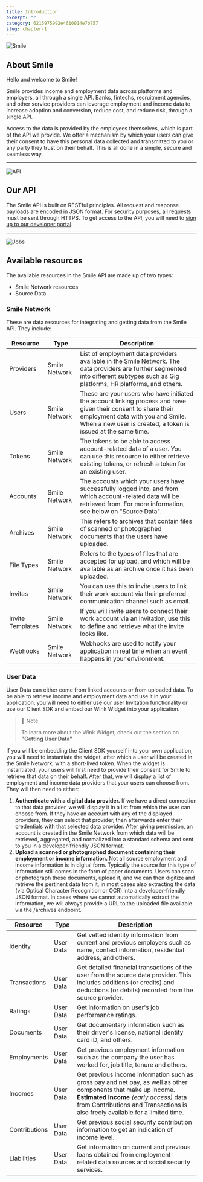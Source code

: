 ```yaml
---
title: Introduction  
excerpt: ""  
category: 6215975992e4610014e7b757  
slug: chapter-1
---
```




<!-- focus: false -->
![Smile](https://img.icons8.com/material-outlined/50/000000/smiling.png)


##  About Smile
Hello and welcome to Smile! 

Smile provides income and employment data across platforms and employers, all through a single API. Banks, fintechs, recruitment agencies, and other service providers can leverage employment and income data to increase adoption and conversion, reduce cost, and reduce risk, through a single API.

Access to the data is provided by the employees themselves, which is part of the API we provide. We offer a mechanism by which your users can give their consent to have this personal data collected and transmitted to you or any party they trust on their behalf. This is all done in a simple, secure and seamless way. 

---
<!-- focus: false -->
![API](https://img.icons8.com/glyph-neue/50/000000/api.png)


##  Our API
The Smile API is built on RESTful principles. All request and response payloads are encoded in JSON format. For security purposes, all requests must be sent through HTTPS. To get access to the API, you will need to [sign up to our developer portal](https://portal.getsmileapi.com?utm_source=docs&utm_medium=internal_link).

---
<!-- focus: false -->
![Jobs](https://img.icons8.com/ios-filled/50/000000/find-matching-job.png)

## Available resources
The available resources in the Smile API are made up of two types: 
- Smile Network resources
- Source Data

### Smile Network
These are data resources for integrating and getting data from the Smile API. They include:

| Resource | Type    | Description |
|----------|---------|-------------|
| Providers | Smile Network | List of employment data providers available in the Smile Network. The data providers are further segmented into different subtypes such as Gig platforms, HR platforms, and others. |
| Users | Smile Network | These are your users who have initiated the account linking process and have given their consent to share their employment data with you and Smile. When a new user is created, a token is issued at the same time. |
| Tokens | Smile Network | The tokens to be able to access account-related data of a user. You can use this resource to either retrieve existing tokens, or refresh a token for an existing user. |
| Accounts | Smile Network | The accounts which your users have successfully logged into, and from which account-related data will be retrieved from. For more information, see below on "Source Data". |
| Archives | Smile Network | This refers to archives that contain files of scanned or photographed documents that the users have uploaded. |
| File Types | Smile Network | Refers to the types of files that are accepted for upload, and which will be available as an archive once it has been uploaded. | 
| Invites | Smile Network | You can use this to invite users to link their work account via their preferred communication channel such as email. |
| Invite Templates | Smile Network | If you will invite users to connect their work account via an invitation, use this to define and retrieve what the invite looks like.  |
| Webhooks | Smile Network | Webhooks are used to notify your application in real time when an event happens in your environment.  |

### User Data
User Data can either come from linked accounts or from uploaded data. To be able to retrieve income and employment data and use it in your application, you will need to either use our user Invitation functionality or use our Client SDK and embed our Wink Widget into your application.

> 📘 Note
> 
> To learn more about the Wink Widget, check out the section on **"Getting User Data"**

If you will be embedding the Client SDK yourself into your own application, you will need to instantiate the widget, after which a user will be created in the Smile Network, with a short-lived token. When the widget is instantiated, your users will first need to provide their consent for Smile to retrieve that data on their behalf. After that, we will display a list of employment and income data providers that your users can choose from. They will then need to either:

1. **Authenticate with a digital data provider.** If we have a direct connection to that data provider, we will display it in a list from which the user can choose from. If they have an account with any of the displayed providers, they can select that provider, then afterwards enter their credentials with that selected data provider. After giving permission, an account is created in the Smile Network from which data will be retrieved, aggregated, and normalized into a standard schema and sent to you in a developer-friendly JSON format. 
2. **Upload a scanned or photographed document containing their employment or income information.** Not all source employment and income information is in digital form. Typically the source for this type of information still comes in the form of paper documents. Users can scan  or photograph these documents, upload it, and we can then digitize and retrieve the pertinent data from it, in most cases also extracting the data (via Optical Character Recognition or OCR) into a developer-friendly JSON format. In cases where we cannot automatically extract the information, we will always provide a URL to the uploaded file available via the /archives endpoint.



| Resource | Type    | Description |
|----------|---------|-------------|
| Identity | User Data | Get vetted identity information from current and previous employers such as name, contact information, residential address, and others.|
| Transactions | User Data | Get detailed financial transactions of the user from the source data provider. This includes additions (or credits) and deductions (or debits) recorded from the source provider. |
| Ratings | User Data | Get information on user's job performance ratings. |  
| Documents | User Data | Get documentary information such as their driver's license, national identity card ID, and others.|  
| Employments | User Data | Get previous employment information such as the company the user has worked for, job title, tenure and others.|  
| Incomes | User Data | Get previous income information such as gross pay and net pay, as well as other components that make up income.<br> **Estimated Income** *(early access)* data from Contributions and Transactions is also freely available for a limited time. |  
| Contributions | User Data | Get previous social security contribution information to get an indication of income level.|  
| Liabilities | User Data | Get information on current and previous loans obtained from employment-related data sources and social security services.|  

<!--
| Assets | Source Data | Get information on assets owned or used for their employment such as motor vehicles, motorcycles and others.|  
| Schools | Source Data | Get previous educational history such as school, degree, years attended and so on.|  
-->